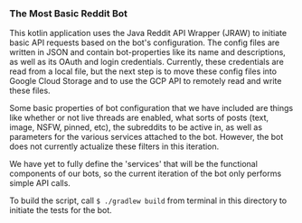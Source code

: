 ### The Most Basic Reddit Bot
This kotlin application uses the Java Reddit API Wrapper (JRAW) to initiate basic API requests based on the bot's configuration. The config files are written in JSON and contain bot-properties like its name and descriptions, as well as its OAuth and login credentials. Currently, these credentials are read from a local file, but the next step is to move these config files into Google Cloud Storage and to use the GCP API to remotely read and write these files.

Some basic properties of bot configuration that we have included are things like whether or not live threads are enabled, what sorts of posts (text, image, NSFW, pinned, etc), the subreddits to be active in, as well as parameters for the various services attached to the bot. However, the bot does not currently actualize these filters in this iteration.

We have yet to fully define the 'services' that will be the functional components of our bots, so the current iteration of the bot only performs simple API calls. 

To build the script, call `$ ./gradlew build` from terminal in this directory to initiate the tests for the bot.
